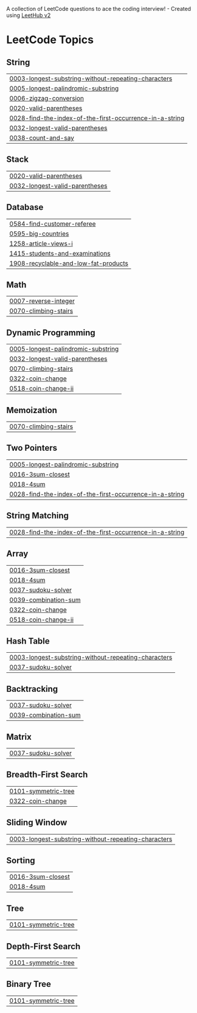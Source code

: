 A collection of LeetCode questions to ace the coding interview! - Created using [LeetHub v2](https://github.com/arunbhardwaj/LeetHub-2.0)
<!---LeetCode Topics Start-->
# LeetCode Topics
## String
|  |
| ------- |
| [0003-longest-substring-without-repeating-characters](https://github.com/Remanth8/leetcode/tree/master/0003-longest-substring-without-repeating-characters) |
| [0005-longest-palindromic-substring](https://github.com/Remanth8/leetcode/tree/master/0005-longest-palindromic-substring) |
| [0006-zigzag-conversion](https://github.com/Remanth8/leetcode/tree/master/0006-zigzag-conversion) |
| [0020-valid-parentheses](https://github.com/Remanth8/leetcode/tree/master/0020-valid-parentheses) |
| [0028-find-the-index-of-the-first-occurrence-in-a-string](https://github.com/Remanth8/leetcode/tree/master/0028-find-the-index-of-the-first-occurrence-in-a-string) |
| [0032-longest-valid-parentheses](https://github.com/Remanth8/leetcode/tree/master/0032-longest-valid-parentheses) |
| [0038-count-and-say](https://github.com/Remanth8/leetcode/tree/master/0038-count-and-say) |
## Stack
|  |
| ------- |
| [0020-valid-parentheses](https://github.com/Remanth8/leetcode/tree/master/0020-valid-parentheses) |
| [0032-longest-valid-parentheses](https://github.com/Remanth8/leetcode/tree/master/0032-longest-valid-parentheses) |
## Database
|  |
| ------- |
| [0584-find-customer-referee](https://github.com/Remanth8/leetcode/tree/master/0584-find-customer-referee) |
| [0595-big-countries](https://github.com/Remanth8/leetcode/tree/master/0595-big-countries) |
| [1258-article-views-i](https://github.com/Remanth8/leetcode/tree/master/1258-article-views-i) |
| [1415-students-and-examinations](https://github.com/Remanth8/leetcode/tree/master/1415-students-and-examinations) |
| [1908-recyclable-and-low-fat-products](https://github.com/Remanth8/leetcode/tree/master/1908-recyclable-and-low-fat-products) |
## Math
|  |
| ------- |
| [0007-reverse-integer](https://github.com/Remanth8/leetcode/tree/master/0007-reverse-integer) |
| [0070-climbing-stairs](https://github.com/Remanth8/leetcode/tree/master/0070-climbing-stairs) |
## Dynamic Programming
|  |
| ------- |
| [0005-longest-palindromic-substring](https://github.com/Remanth8/leetcode/tree/master/0005-longest-palindromic-substring) |
| [0032-longest-valid-parentheses](https://github.com/Remanth8/leetcode/tree/master/0032-longest-valid-parentheses) |
| [0070-climbing-stairs](https://github.com/Remanth8/leetcode/tree/master/0070-climbing-stairs) |
| [0322-coin-change](https://github.com/Remanth8/leetcode/tree/master/0322-coin-change) |
| [0518-coin-change-ii](https://github.com/Remanth8/leetcode/tree/master/0518-coin-change-ii) |
## Memoization
|  |
| ------- |
| [0070-climbing-stairs](https://github.com/Remanth8/leetcode/tree/master/0070-climbing-stairs) |
## Two Pointers
|  |
| ------- |
| [0005-longest-palindromic-substring](https://github.com/Remanth8/leetcode/tree/master/0005-longest-palindromic-substring) |
| [0016-3sum-closest](https://github.com/Remanth8/leetcode/tree/master/0016-3sum-closest) |
| [0018-4sum](https://github.com/Remanth8/leetcode/tree/master/0018-4sum) |
| [0028-find-the-index-of-the-first-occurrence-in-a-string](https://github.com/Remanth8/leetcode/tree/master/0028-find-the-index-of-the-first-occurrence-in-a-string) |
## String Matching
|  |
| ------- |
| [0028-find-the-index-of-the-first-occurrence-in-a-string](https://github.com/Remanth8/leetcode/tree/master/0028-find-the-index-of-the-first-occurrence-in-a-string) |
## Array
|  |
| ------- |
| [0016-3sum-closest](https://github.com/Remanth8/leetcode/tree/master/0016-3sum-closest) |
| [0018-4sum](https://github.com/Remanth8/leetcode/tree/master/0018-4sum) |
| [0037-sudoku-solver](https://github.com/Remanth8/leetcode/tree/master/0037-sudoku-solver) |
| [0039-combination-sum](https://github.com/Remanth8/leetcode/tree/master/0039-combination-sum) |
| [0322-coin-change](https://github.com/Remanth8/leetcode/tree/master/0322-coin-change) |
| [0518-coin-change-ii](https://github.com/Remanth8/leetcode/tree/master/0518-coin-change-ii) |
## Hash Table
|  |
| ------- |
| [0003-longest-substring-without-repeating-characters](https://github.com/Remanth8/leetcode/tree/master/0003-longest-substring-without-repeating-characters) |
| [0037-sudoku-solver](https://github.com/Remanth8/leetcode/tree/master/0037-sudoku-solver) |
## Backtracking
|  |
| ------- |
| [0037-sudoku-solver](https://github.com/Remanth8/leetcode/tree/master/0037-sudoku-solver) |
| [0039-combination-sum](https://github.com/Remanth8/leetcode/tree/master/0039-combination-sum) |
## Matrix
|  |
| ------- |
| [0037-sudoku-solver](https://github.com/Remanth8/leetcode/tree/master/0037-sudoku-solver) |
## Breadth-First Search
|  |
| ------- |
| [0101-symmetric-tree](https://github.com/Remanth8/leetcode/tree/master/0101-symmetric-tree) |
| [0322-coin-change](https://github.com/Remanth8/leetcode/tree/master/0322-coin-change) |
## Sliding Window
|  |
| ------- |
| [0003-longest-substring-without-repeating-characters](https://github.com/Remanth8/leetcode/tree/master/0003-longest-substring-without-repeating-characters) |
## Sorting
|  |
| ------- |
| [0016-3sum-closest](https://github.com/Remanth8/leetcode/tree/master/0016-3sum-closest) |
| [0018-4sum](https://github.com/Remanth8/leetcode/tree/master/0018-4sum) |
## Tree
|  |
| ------- |
| [0101-symmetric-tree](https://github.com/Remanth8/leetcode/tree/master/0101-symmetric-tree) |
## Depth-First Search
|  |
| ------- |
| [0101-symmetric-tree](https://github.com/Remanth8/leetcode/tree/master/0101-symmetric-tree) |
## Binary Tree
|  |
| ------- |
| [0101-symmetric-tree](https://github.com/Remanth8/leetcode/tree/master/0101-symmetric-tree) |
<!---LeetCode Topics End-->
